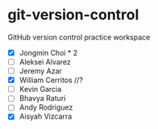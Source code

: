 # git-version-control

GitHub version control practice workspace

- [x] Jongmin Choi \* 2
- [ ] Aleksei Alvarez
- [ ] Jeremy Azar
- [X] William Cerritos //?
- [ ] Kevin Garcia
- [ ] Bhavya Raturi
- [ ] Andy Rodriguez
- [x] Aisyah Vizcarra 

